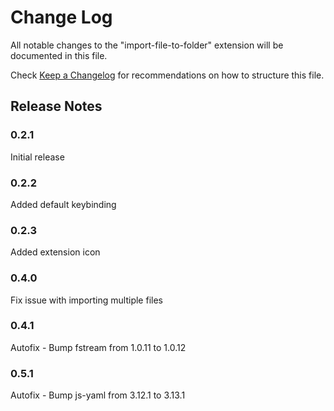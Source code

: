 # Change Log

All notable changes to the "import-file-to-folder" extension will be documented in this file.

Check [Keep a Changelog](http://keepachangelog.com/) for recommendations on how to structure this file.

## Release Notes

### 0.2.1

Initial release

### 0.2.2

Added default keybinding

### 0.2.3

Added extension icon

### 0.4.0

Fix issue with importing multiple files

### 0.4.1

Autofix - Bump fstream from 1.0.11 to 1.0.12

### 0.5.1

Autofix - Bump js-yaml from 3.12.1 to 3.13.1

